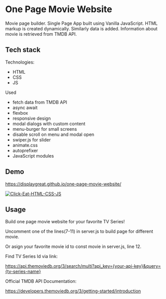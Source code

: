 # One Page Movie Website

Movie page builder. Single Page App built using Vanilla JavaScript.
HTML markup is created dynamically. Similarly data is added.
Information about movie is retrieved from TMDB API.

## Tech stack

Technologies:

- HTML
- CSS
- JS

Used

- fetch data from TMDB API
- async await
- flexbox
- responsive design
- modal dialogs with custom content
- menu-burger for small screens
- disable scroll on menu and modal open
- swiper.js for slider
- animate.css
- autoprefixer
- JavaScript modules

## Demo

https://displaygreat.github.io/one-page-movie-website/

[![Click-Eat-HTML-CSS-JS](https://github.com/displaygreat/displaygreat/blob/main/one-page-movie-website.gif)](https://youtu.be/NgrIINgvGmg)

## Usage

Build one page movie website for your favorite TV Series!

Uncomment one of the lines(7-11) in server.js to build page for different movie.

Or asign your favorite movie id to const movie in server.js, line 12.

Find TV Series Id via link:

https://api.themoviedb.org/3/search/multi?api_key={your-api-key}&query={tv-series-name}

Official TMDB API Documentation:

https://developers.themoviedb.org/3/getting-started/introduction
